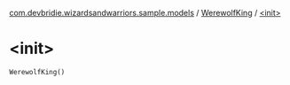 [com.devbridie.wizardsandwarriors.sample.models](../index.md) / [WerewolfKing](index.md) / [&lt;init&gt;](.)

# &lt;init&gt;

`WerewolfKing()`